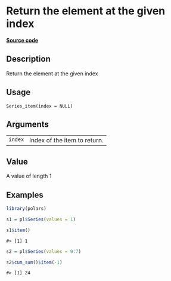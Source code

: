 

# Return the element at the given index

[**Source code**](https://github.com/pola-rs/r-polars/tree/main/R/series__series.R#L1028)

## Description

Return the element at the given index

## Usage

<pre><code class='language-R'>Series_item(index = NULL)
</code></pre>

## Arguments

<table>
<tr>
<td style="white-space: nowrap; font-family: monospace; vertical-align: top">
<code id="Series_item_:_index">index</code>
</td>
<td>
Index of the item to return.
</td>
</tr>
</table>

## Value

A value of length 1

## Examples

``` r
library(polars)

s1 = pl$Series(values = 1)

s1$item()
```

    #> [1] 1

``` r
s2 = pl$Series(values = 9:7)

s2$cum_sum()$item(-1)
```

    #> [1] 24
